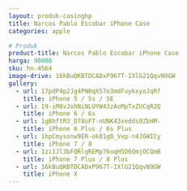 ```yaml
---
layout: produk-casinghp
title: Narcos Pablo Escobar iPhone Case
categories: apple

# Produk
product-title: Narcos Pablo Escobar iPhone Case
harga: 90000
sku: hn-4564
image-drive: 16kBuQKBTDCADxP967T-IXlG21QqvN9GW
gallery:
  - url: 17pdP4p2Jg4PN0qX57o3mdFuykxyoJqRf
    title: iPhone 5 / 5s / SE
  - url: 19-iM8vJohNiNLUYW43zAoMpTxZUCqR2Q
    title: iPhone 6 / 6s
  - url: 1gBhftR3_D78oFT-nUNK43xedds0ZbHM-
    title: iPhone 6 Plus / 6s Plus
  - url: 1hpCmysonw9ER-ok81gB_Vep-n4JGWICy
    title: iPhone 7 / 8
  - url: 1zi1Jl3bFQRlqREMp76oqH5D6OmjOCQmB
    title: iPhone 7 Plus / 8 Plus
  - url: 16kBuQKBTDCADxP967T-IXlG21QqvN9GW
    title: iPhone X
---
```

